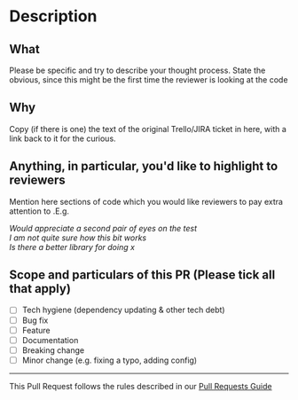 # Description

## What

Please be specific and try to describe your thought process. State the obvious, since this might be the first time the reviewer is looking at the code

## Why

Copy (if there is one) the text of the original Trello/JIRA ticket in here, with a link back to it for the curious.

## Anything, in particular, you'd like to highlight to reviewers

Mention here sections of code which you would like reviewers to pay extra attention to .E.g.

_Would appreciate a second pair of eyes on the test_  
_I am not quite sure how this bit works_  
_Is there a better library for doing x_  

## Scope and particulars of this PR (Please tick all that apply)

- [ ] Tech hygiene (dependency updating & other tech debt)
- [ ] Bug fix
- [ ] Feature
- [ ] Documentation
- [ ] Breaking change
- [ ] Minor change (e.g. fixing a typo, adding config)

___
This Pull Request follows the rules described in our [Pull Requests Guide](https://github.com/Financial-Times/upp-docs/tree/master/guides/pr-guide)